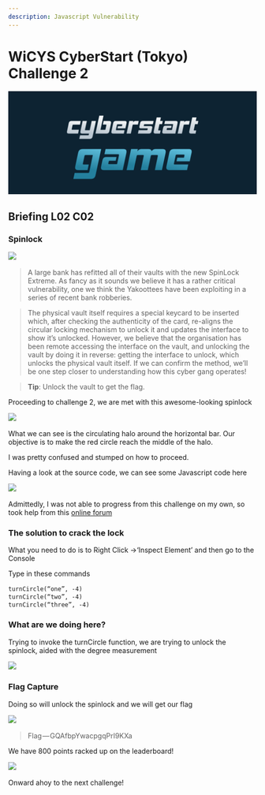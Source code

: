 ```yaml
---
description: Javascript Vulnerability
---
```


# WiCYS CyberStart (Tokyo) Challenge 2

![](../../.gitbook/assets/CS.png)

## Briefing L02 C02

### **Spinlock**

&#x20;                                             ![](https://cdn-images-1.medium.com/max/1000/1\*zzXHQTYAAb6E4ZOvThq4VQ.jpeg)

> A large bank has refitted all of their vaults with the new SpinLock Extreme. As fancy as it sounds we believe it has a rather critical vulnerability, one we think the Yakoottees have been exploiting in a series of recent bank robberies.

> The physical vault itself requires a special keycard to be inserted which, after checking the authenticity of the card, re-aligns the circular locking mechanism to unlock it and updates the interface to show it’s unlocked. However, we believe that the organisation has been remote accessing the interface on the vault, and unlocking the vault by doing it in reverse: getting the interface to unlock, which unlocks the physical vault itself. If we can confirm the method, we’ll be one step closer to understanding how this cyber gang operates!

> **Tip**: Unlock the vault to get the flag.

Proceeding to challenge 2, we are met with this awesome-looking spinlock

&#x20;                                                ![](https://cdn-images-1.medium.com/max/1000/1\*UhJDTxIvnZSjCADDf71-RQ.jpeg)

What we can see is the circulating halo around the horizontal bar. Our objective is to make the red circle reach the middle of the halo.

I was pretty confused and stumped on how to proceed.

Having a look at the source code, we can see some Javascript code here

&#x20;                                               ![](https://cdn-images-1.medium.com/max/1000/1\*JxgLZU0\_fkt1AuNeojuHgw.jpeg)

Admittedly, I was not able to progress from this challenge on my own, so took help from this [online forum](https://www.thestudentroom.co.uk/showthread.php?t=5724206)

### The solution to crack the lock

What you need to do is to Right Click ->‘Inspect Element’ and then go to the Console

Type in these commands

```
turnCircle(“one”, -4)
turnCircle(“two”, -4)
turnCircle(“three”, -4)
```

### What are we doing here?

Trying to invoke the turnCircle function, we are trying to unlock the spinlock, aided with the degree measurement

&#x20;                                                     ![](https://cdn-images-1.medium.com/max/1000/1\*xoTvnw27wPPLj\_nBJ8PjnQ.jpeg)

### Flag Capture

Doing so will unlock the spinlock and we will get our flag

&#x20;                                                    ![](https://cdn-images-1.medium.com/max/1000/1\*e5pwI7m4JLkaSJ8wTcVnFw.jpeg)

> Flag — GQAfbpYwacpgqPrI9KXa

We have 800 points racked up on the leaderboard!

&#x20;                                                    ![](https://cdn-images-1.medium.com/max/1000/1\*UqWXdHwzYqb5U9-C5BMrjA.jpeg)

Onward ahoy to the next challenge!
